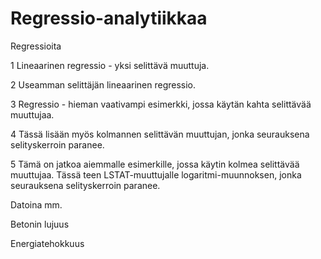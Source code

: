 # Regressio-analytiikkaa
Regressioita

1 Lineaarinen regressio - yksi selittävä muuttuja.

2 Useamman selittäjän lineaarinen regressio.

3 Regressio - hieman vaativampi esimerkki, jossa käytän kahta selittävää muuttujaa. 

4 Tässä lisään myös kolmannen selittävän muuttujan, jonka seurauksena selityskerroin paranee.

5 Tämä on jatkoa aiemmalle esimerkille, jossa käytin kolmea selittävää muuttujaa. Tässä teen LSTAT-muuttujalle logaritmi-muunnoksen, jonka seurauksena selityskerroin paranee.

Datoina mm.

Betonin lujuus

Energiatehokkuus

